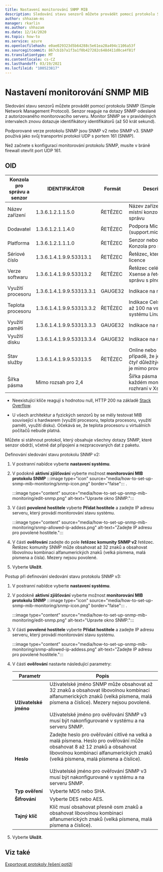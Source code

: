 ```yaml
---
title: Nastavení monitorování SNMP MIB
description: Sledování stavu senzorů můžete provádět pomocí protokolu SNMP. Senzor reaguje na dotazy SNMP odeslané z autorizovaného monitorovacího serveru.
author: shhazam-ms
manager: rkarlin
ms.author: shhazam
ms.date: 12/14/2020
ms.topic: how-to
ms.service: azure
ms.openlocfilehash: e0ae029323d5b64288c5e61ea28a494c1106a53f
ms.sourcegitcommit: 867cb1b7a1f3a1f0b427282c648d411d0ca4f81f
ms.translationtype: MT
ms.contentlocale: cs-CZ
ms.lasthandoff: 03/19/2021
ms.locfileid: "100523817"
---
```

# <a name="set-up-snmp-mib-monitoring"></a>Nastavení monitorování SNMP MIB

Sledování stavu senzorů můžete provádět pomocí protokolu SNMP (Simple Network Management Protocol). Senzor reaguje na dotazy SNMP odeslané z autorizovaného monitorovacího serveru. Monitor SNMP se v pravidelných intervalech znovu dotazuje identifikátory identifikátorů (až 50 krát sekund).

Podporované verze protokolu SNMP jsou SNMP v2 nebo SNMP v3. SNMP používá jako svůj transportní protokol UDP s portem 161 (SNMP).

Než začnete s konfigurací monitorování protokolu SNMP, musíte v bráně firewall otevřít port UDP 161.

## <a name="oids"></a>OID

| Konzola pro správu a senzor | IDENTIFIKÁTOR | Formát | Description |
|--|--|--|--|
| Název zařízení | 1.3.6.1.2.1.1.5.0 | ŘETĚZEC | Název zařízení pro místní konzolu pro správu |
| Dodavatel | 1.3.6.1.2.1.1.4.0 | ŘETĚZEC | Podpora Microsoftu (support.microsoft.com) |
| Platforma | 1.3.6.1.2.1.1.1.0 | ŘETĚZEC | Senzor nebo místní Konzola pro správu |
| Sériové číslo | 1.3.6.1.4.1.9.9.53313.1 | ŘETĚZEC | Řetězec, který používá licence |
| Verze softwaru | 1.3.6.1.4.1.9.9.53313.2 | ŘETĚZEC | Řetězec celé verze Xsense a řetězec pro správu s plnou verzí |
| Využití procesoru | 1.3.6.1.4.1.9.9.53313.3.1 | GAUGE32 | Indikace na nulu až 100 |
| Teplota procesoru | 1.3.6.1.4.1.9.9.53313.3.2 | ŘETĚZEC | Indikace Celsia na nulu až 100 na vstupu ze systému Linux |
| Využití paměti | 1.3.6.1.4.1.9.9.53313.3.3 | GAUGE32 | Indikace na nulu až 100 |
| Využití disku | 1.3.6.1.4.1.9.9.53313.3.4 | GAUGE32 | Indikace na nulu až 100 |
| Stav služby | 1.3.6.1.4.1.9.9.53313.5 | ŘETĚZEC | Online nebo offline v případě, že jedna ze čtyř důležitých součástí je mimo provoz |
| Šířka pásma | Mimo rozsah pro 2,4 |  | Šířka pásma přijatá na každém monitorovaném rozhraní v Xsense |

   - Neexistující klíče reagují s hodnotou null, HTTP 200 na základě [Stack Overflow](https://stackoverflow.com/questions/51419026/querying-for-non-existing-record-returns-null-with-http-200).
    
   - U všech architektur a fyzických senzorů by se měly testovat MIB související s hardwarem (využití procesoru, teplota procesoru, využití paměti, využití disku). Očekává se, že teplota procesoru u virtuálních počítačů nebude platná.

Můžete si stáhnout protokol, který obsahuje všechny dotazy SNMP, které senzor obdrží, včetně dat připojení a nezpracovaných dat z paketu.

Definování sledování stavu protokolu SNMP v2:

1. V postranní nabídce vyberte **nastavení systému**.

2. V podokně **aktivní zjišťování** vyberte možnost **monitorování MIB protokolu SNMP** :::image type="icon" source="media/how-to-set-up-snmp-mib-monitoring/snmp-icon.png" border="false"::: .

    :::image type="content" source="media/how-to-set-up-snmp-mib-monitoring/edit-snmp.png" alt-text="Upravte okno SNMP.":::

3. V části **povolené hostitele** vyberte **Přidat hostitele** a zadejte IP adresu serveru, který provádí monitorování stavu systému.

    :::image type="content" source="media/how-to-set-up-snmp-mib-monitoring/snmp-allowed-ip-addess.png" alt-text="Zadejte IP adresu pro povolené hostitele.":::

4. V části **ověřování** zadejte do pole **řetězec komunity SNMP v2** řetězec. Řetězec komunity SNMP může obsahovat až 32 znaků a obsahovat libovolnou kombinaci alfanumerických znaků (velká písmena, malá písmena a čísla). Mezery nejsou povolené.

5. Vyberte **Uložit**.

Postup při definování sledování stavu protokolu SNMP v3:

1. V postranní nabídce vyberte **nastavení systému**.

2. V podokně **aktivní zjišťování** vyberte možnost **monitorování MIB protokolu SNMP** :::image type="icon" source="media/how-to-set-up-snmp-mib-monitoring/snmp-icon.png" border="false"::: .

    :::image type="content" source="media/how-to-set-up-snmp-mib-monitoring/edit-snmp.png" alt-text="Upravte okno SNMP.":::

3. V části **povolené hostitele** vyberte **Přidat hostitele** a zadejte IP adresu serveru, který provádí monitorování stavu systému.

    :::image type="content" source="media/how-to-set-up-snmp-mib-monitoring/snmp-allowed-ip-addess.png" alt-text="Zadejte IP adresu pro povolené hostitele.":::

4. V části **ověřování** nastavte následující parametry:

    | Parametr | Popis |
    |--|--|
    | **Uživatelské jméno** | Uživatelské jméno SNMP může obsahovat až 32 znaků a obsahovat libovolnou kombinaci alfanumerických znaků (velká písmena, malá písmena a číslice). Mezery nejsou povolené. <br /> <br />Uživatelské jméno pro ověřování SNMP v3 musí být nakonfigurované v systému a na serveru SNMP. |
    | **Heslo** | Zadejte heslo pro ověřování citlivé na velká a malá písmena. Heslo pro ověřování může obsahovat 8 až 12 znaků a obsahovat libovolnou kombinaci alfanumerických znaků (velká písmena, malá písmena a číslice). <br /> <br/>Uživatelské jméno pro ověřování SNMP v3 musí být nakonfigurované v systému a na serveru SNMP. |
    | **Typ ověření** | Vyberte MD5 nebo SHA. |
    | **Šifrování** | Vyberte DES nebo AES. |
    | **Tajný klíč** | Klíč musí obsahovat přesně osm znaků a obsahovat libovolnou kombinaci alfanumerických znaků (velká písmena, malá písmena a číslice). |

5. Vyberte **Uložit**.

## <a name="see-also"></a>Viz také

[Exportovat protokoly řešení potíží](how-to-troubleshoot-the-sensor-and-on-premises-management-console.md)
